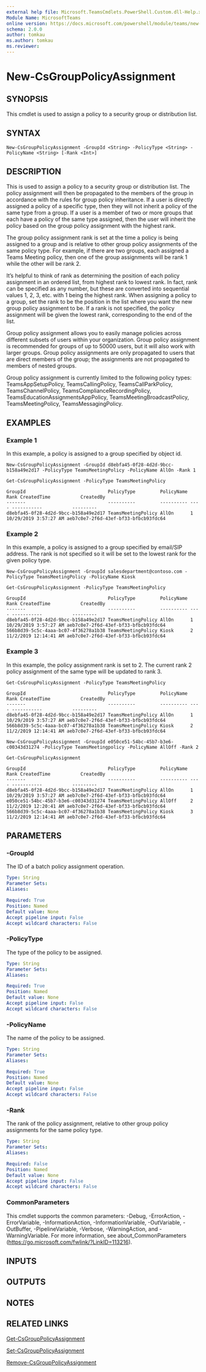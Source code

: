 ```yaml
---
external help file: Microsoft.TeamsCmdlets.PowerShell.Custom.dll-Help.xml
Module Name: MicrosoftTeams
online version: https://docs.microsoft.com/powershell/module/teams/new-csgrouppolicyassignment
schema: 2.0.0
author: tomkau
ms.author: tomkau
ms.reviewer:
---
```


# New-CsGroupPolicyAssignment

## SYNOPSIS

This cmdlet is used to assign a policy to a security group or distribution list.

## SYNTAX

```
New-CsGroupPolicyAssignment -GroupId <String> -PolicyType <String> -PolicyName <String> [-Rank <Int>]
```

## DESCRIPTION
This is used to assign a policy to a security group or distribution list.  The policy assignment will then be propagated to the members of the group in accordance with the rules for group policy inheritance.  If a user is directly assigned a policy of a specific type, then they will not inherit a policy of the same type from a group.  If a user is a member of two or more groups that each have a policy of the same type assigned, then the user will inherit the policy based on the group policy assignment with the highest rank.

The group policy assignment rank is set at the time a policy is being assigned to a group and is relative to other group policy assignments of the same policy type.  For example, if there are two groups, each assigned a Teams Meeting policy, then one of the group assignments will be rank 1 while the other will be rank 2.

It’s helpful to think of rank as determining the position of each policy assignment in an ordered list, from highest rank to lowest rank.  In fact, rank can be specified as any number, but these are converted into sequential values 1, 2, 3, etc. with 1 being the highest rank.  When assigning a policy to a group, set the rank to be the position in the list where you want the new group policy assignment to be.  If a rank is not specified, the policy assignment will be given the lowest rank, corresponding to the end of the list.

Group policy assignment allows you to easily manage policies across different subsets of users within your organization. Group policy assignment is recommended for groups of up to 50000 users, but it will also work with larger groups. Group policy assignments are only propagated to users that are direct members of the group; the assignments are not propagated to members of nested groups.

Group policy assignment is currently limited to the following policy types:
TeamsAppSetupPolicy, TeamsCallingPolicy, TeamsCallParkPolicy, TeamsChannelPolicy, TeamsComplianceRecordingPolicy, TeamsEducationAssignmentsAppPolicy, TeamsMeetingBroadcastPolicy, TeamsMeetingPolicy, TeamsMessagingPolicy.

## EXAMPLES

### Example 1
In this example, a policy is assigned to a group specified by object id.

```
New-CsGroupPolicyAssignment -GroupId d8ebfa45-0f28-4d2d-9bcc-b158a49e2d17 -PolicyType TeamsMeetingPolicy -PolicyName AllOn -Rank 1

Get-CsGroupPolicyAssignment -PolicyType TeamsMeetingPolicy

GroupId                              PolicyType         PolicyName Rank CreatedTime           CreatedBy
-------                              ----------         ---------- ---- -----------           ---------
d8ebfa45-0f28-4d2d-9bcc-b158a49e2d17 TeamsMeetingPolicy AllOn      1    10/29/2019 3:57:27 AM aeb7c0e7-2f6d-43ef-bf33-bfbcb93fdc64
```

### Example 2
In this example, a policy is assigned to a group specified by email/SIP address.  The rank is not specified so it will be set to the lowest rank for the given policy type.

```
New-CsGroupPolicyAssignment -GroupId salesdepartment@contoso.com -PolicyType TeamsMeetingPolicy -PolicyName Kiosk

Get-CsGroupPolicyAssignment -PolicyType TeamsMeetingPolicy

GroupId                              PolicyType         PolicyName Rank CreatedTime           CreatedBy
-------                              ----------         ---------- ---- -----------           ---------
d8ebfa45-0f28-4d2d-9bcc-b158a49e2d17 TeamsMeetingPolicy AllOn      1    10/29/2019 3:57:27 AM aeb7c0e7-2f6d-43ef-bf33-bfbcb93fdc64
566b8d39-5c5c-4aaa-bc07-4f36278a1b38 TeamsMeetingPolicy Kiosk      2    11/2/2019 12:14:41 AM aeb7c0e7-2f6d-43ef-bf33-bfbcb93fdc64
```

### Example 3
In this example, the policy assignment rank is set to 2.  The current rank 2 policy assignment of the same type will be updated to rank 3.

```
Get-CsGroupPolicyAssignment -PolicyType TeamsMeetingPolicy

GroupId                              PolicyType         PolicyName Rank CreatedTime           CreatedBy
-------                              ----------         ---------- ---- -----------           ---------
d8ebfa45-0f28-4d2d-9bcc-b158a49e2d17 TeamsMeetingPolicy AllOn      1    10/29/2019 3:57:27 AM aeb7c0e7-2f6d-43ef-bf33-bfbcb93fdc64
566b8d39-5c5c-4aaa-bc07-4f36278a1b38 TeamsMeetingPolicy Kiosk      2    11/2/2019 12:14:41 AM aeb7c0e7-2f6d-43ef-bf33-bfbcb93fdc64

New-CsGroupPolicyAssignment -GroupId e050ce51-54bc-45b7-b3e6-c00343d31274 -PolicyType TeamsMeetingpolicy -PolicyName AllOff -Rank 2

Get-CsGroupPolicyAssignment

GroupId                              PolicyType         PolicyName Rank CreatedTime           CreatedBy
-------                              ----------         ---------- ---- -----------           ---------
d8ebfa45-0f28-4d2d-9bcc-b158a49e2d17 TeamsMeetingPolicy AllOn      1    10/29/2019 3:57:27 AM aeb7c0e7-2f6d-43ef-bf33-bfbcb93fdc64
e050ce51-54bc-45b7-b3e6-c00343d31274 TeamsMeetingPolicy AllOff     2    11/2/2019 12:20:41 AM aeb7c0e7-2f6d-43ef-bf33-bfbcb93fdc64
566b8d39-5c5c-4aaa-bc07-4f36278a1b38 TeamsMeetingPolicy Kiosk      3    11/2/2019 12:14:41 AM aeb7c0e7-2f6d-43ef-bf33-bfbcb93fdc64
```

## PARAMETERS

### -GroupId
The ID of a batch policy assignment operation.

```yaml
Type: String
Parameter Sets:
Aliases:

Required: True
Position: Named
Default value: None
Accept pipeline input: False
Accept wildcard characters: False
```

### -PolicyType
The type of the policy to be assigned.

```yaml
Type: String
Parameter Sets:
Aliases:

Required: True
Position: Named
Default value: None
Accept pipeline input: False
Accept wildcard characters: False
```

### -PolicyName
The name of the policy to be assigned.

```yaml
Type: String
Parameter Sets:
Aliases:

Required: True
Position: Named
Default value: None
Accept pipeline input: False
Accept wildcard characters: False
```

### -Rank
The rank of the policy assignment, relative to other group policy assignments for the same policy type.

```yaml
Type: String
Parameter Sets:
Aliases:

Required: False
Position: Named
Default value: None
Accept pipeline input: False
Accept wildcard characters: False
```

### CommonParameters
This cmdlet supports the common parameters: -Debug, -ErrorAction, -ErrorVariable, -InformationAction, -InformationVariable, -OutVariable, -OutBuffer, -PipelineVariable, -Verbose, -WarningAction, and -WarningVariable.
For more information, see about_CommonParameters (https://go.microsoft.com/fwlink/?LinkID=113216).

## INPUTS

## OUTPUTS

## NOTES

## RELATED LINKS

[Get-CsGroupPolicyAssignment](Get-CsGroupPolicyAssignment.md)

[Set-CsGroupPolicyAssignment](Set-CsGroupPolicyAssignment.md)

[Remove-CsGroupPolicyAssignment](Remove-CsGroupPolicyAssignment.md)

